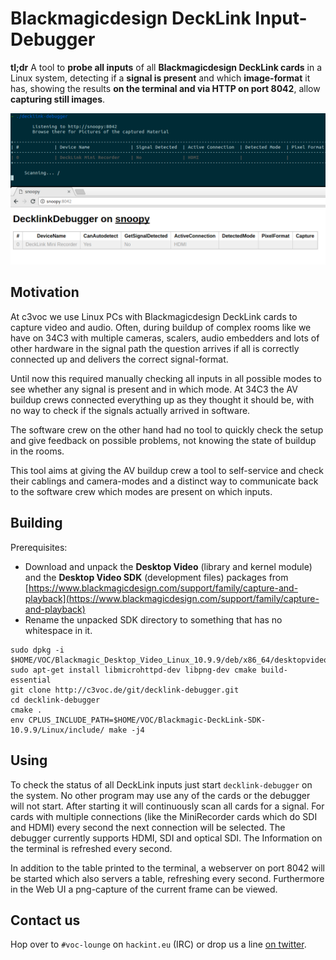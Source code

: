 # Blackmagicdesign DeckLink Input-Debugger
**tl;dr** A tool to **probe all inputs** of all **Blackmagicdesign DeckLink cards** in a Linux system, detecting if a **signal is present** and which **image-format** it has, showing the results **on the terminal and via HTTP on port 8042**, allow **capturing still images**.

![Screenhot of the running tool, showing its terminal-output as well as the Web-GUI](screenshot.png)

## Motivation
At c3voc we use Linux PCs with Blackmagicdesign DeckLink cards to capture video and audio. Often, during buildup of complex rooms like we have on 34C3 with multiple cameras, scalers, audio embedders and lots of other hardware in the signal path the question arrives if all is correctly connected up and delivers the correct signal-format.

Until now this required manually checking all inputs in all possible modes to see whether any signal is present and in which mode. At 34C3 the AV buildup crews connected everything up as they thought it should be, with no way to check if the signals actually arrived in software.

The software crew on the other hand had no tool to quickly check the setup and give feedback on possible problems, not knowing the state of buildup in the rooms.

This tool aims at giving the AV buildup crew a tool to self-service and check their cablings and camera-modes and a distinct way to communicate back to the software crew which modes are present on which inputs.

## Building
Prerequisites:
- Download and unpack the **Desktop Video** (library and kernel module) and the **Desktop Video SDK** (development files) packages from [https://www.blackmagicdesign.com/support/family/capture-and-playback](https://www.blackmagicdesign.com/support/family/capture-and-playback)
- Rename the unpacked SDK directory to something that has no whitespace in it.

```
sudo dpkg -i $HOME/VOC/Blackmagic_Desktop_Video_Linux_10.9.9/deb/x86_64/desktopvideo_10.9.9a4_amd64.deb
sudo apt-get install libmicrohttpd-dev libpng-dev cmake build-essential
git clone http://c3voc.de/git/decklink-debugger.git
cd decklink-debugger
cmake .
env CPLUS_INCLUDE_PATH=$HOME/VOC/Blackmagic-DeckLink-SDK-10.9.9/Linux/include/ make -j4
```

## Using
To check the status of all DeckLink inputs just start `decklink-debugger` on the system. No other program may use any of the cards or the debugger will not start. After starting it will continuously scan all cards for a signal. For cards with multiple connections (like the MiniRecorder cards which do SDI and HDMI) every second the next connection will be selected. The debugger currently supports HDMI, SDI and optical SDI. The Information on the terminal is refreshed every second.

In addition to the table printed to the terminal, a webserver on port 8042 will be started which also servers a table, refreshing every second. Furthermore in the Web UI a png-capture of the current frame can be viewed.

## Contact us
Hop over to `#voc-lounge` on `hackint.eu` (IRC) or drop us a line [on twitter](https://twitter.com/c3voc).

